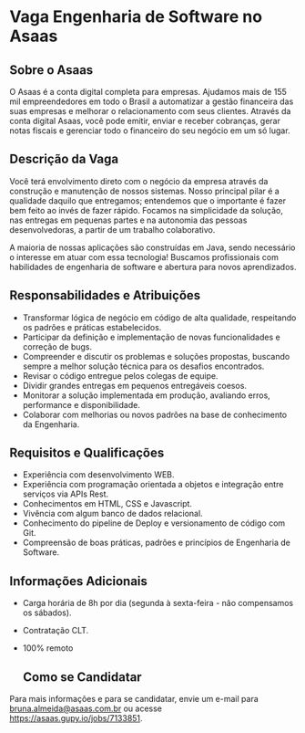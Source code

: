 # Vaga Engenharia de Software no Asaas

## Sobre o Asaas

O Asaas é a conta digital completa para empresas. Ajudamos mais de 155 mil empreendedores em todo o Brasil a automatizar a gestão financeira das suas empresas e melhorar o relacionamento com seus clientes. Através da conta digital Asaas, você pode emitir, enviar e receber cobranças, gerar notas fiscais e gerenciar todo o financeiro do seu negócio em um só lugar.

## Descrição da Vaga

Você terá envolvimento direto com o negócio da empresa através da construção e manutenção de nossos sistemas. Nosso principal pilar é a qualidade daquilo que entregamos; entendemos que o importante é fazer bem feito ao invés de fazer rápido. Focamos na simplicidade da solução, nas entregas em pequenas partes e na autonomia das pessoas desenvolvedoras, a partir de um trabalho colaborativo.

A maioria de nossas aplicações são construídas em Java, sendo necessário o interesse em atuar com essa tecnologia! Buscamos profissionais com habilidades de engenharia de software e abertura para novos aprendizados.

## Responsabilidades e Atribuições

- Transformar lógica de negócio em código de alta qualidade, respeitando os padrões e práticas estabelecidos.
- Participar da definição e implementação de novas funcionalidades e correção de bugs.
- Compreender e discutir os problemas e soluções propostas, buscando sempre a melhor solução técnica para os desafios encontrados.
- Revisar o código entregue pelos colegas de equipe.
- Dividir grandes entregas em pequenos entregáveis coesos.
- Monitorar a solução implementada em produção, avaliando erros, performance e disponibilidade.
- Colaborar com melhorias ou novos padrões na base de conhecimento da Engenharia.

## Requisitos e Qualificações

- Experiência com desenvolvimento WEB.
- Experiência com programação orientada a objetos e integração entre serviços via APIs Rest.
- Conhecimentos em HTML, CSS e Javascript.
- Vivência com algum banco de dados relacional.
- Conhecimento do pipeline de Deploy e versionamento de código com Git.
- Compreensão de boas práticas, padrões e princípios de Engenharia de Software.

## Informações Adicionais

- Carga horária de 8h por dia (segunda à sexta-feira - não compensamos os sábados).
- Contratação CLT.
- 100% remoto

  ## Como se Candidatar

Para mais informações e para se candidatar, envie um e-mail para bruna.almeida@asaas.com.br ou acesse https://asaas.gupy.io/jobs/7133851.

